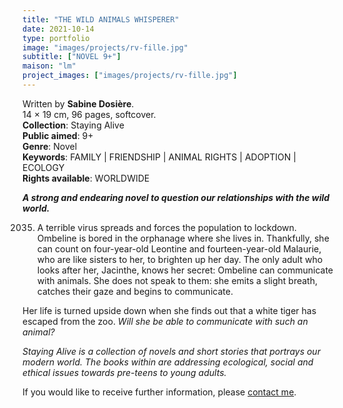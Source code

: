 ```yaml
---
title: "THE WILD ANIMALS WHISPERER"
date: 2021-10-14
type: portfolio
image: "images/projects/rv-fille.jpg"
subtitle: ["NOVEL 9+"]
maison: "lm"
project_images: ["images/projects/rv-fille.jpg"]
---
```


Written by **Sabine Dosière**.   
14 × 19 cm, 96 pages, softcover.   
**Collection**: Staying Alive   
**Public aimed**: 9+   
**Genre**: Novel      
**Keywords**: FAMILY | FRIENDSHIP | ANIMAL RIGHTS | ADOPTION | ECOLOGY   
**Rights available**: WORLDWIDE


 
***A strong and endearing novel to question our relationships with the wild world.***


2035. A terrible virus spreads and forces the population to lockdown.
Ombeline is bored in the orphanage where she lives in. 
Thankfully, she can count on four-year-old Leontine and fourteen-year-old Malaurie, 
who are like sisters to her, to brighten up her day. 
The only adult who looks after her, Jacinthe, knows her secret: Ombeline can communicate with animals.
She does not speak to them: she emits a slight breath, catches their gaze and begins to communicate.

Her life is turned upside down when she finds out that a white tiger has escaped from the zoo.
*Will she be able to communicate with such an animal?*



*Staying Alive is a collection of novels and short stories that portrays our modern world.*
*The books within are addressing ecological, social and ethical issues towards pre-teens to young adults.*



If you would like to receive further information, please [contact me](mailto:melanie.guillaumin.edition@gmail.com).


